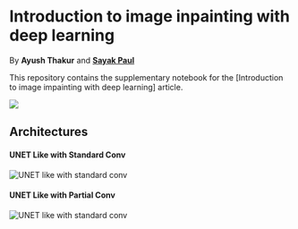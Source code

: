 # Introduction to image inpainting with deep learning

By **Ayush Thakur** and [**Sayak Paul**](http://github.com/sayakpaul)

This repository contains the supplementary notebook for the [Introduction to image impainting with deep learning] article. 

![](https://github.com/ayulockin/deepimageinpainting/blob/master/images/wandb_run.png?raw=true)


## Architectures 

#### UNET Like with Standard Conv

![UNET like with standard conv](https://github.com/ayulockin/deepimageimpainting/blob/master/images/model_unet_like.png)

#### UNET Like with Partial Conv

![UNET like with standard conv](https://github.com/ayulockin/deepimageimpainting/blob/master/images/model_partial_conv.png)

